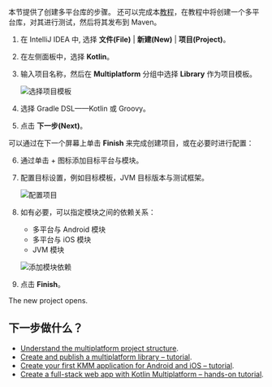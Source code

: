 [//]: # (title: 创建多平台库)

本节提供了创建多平台库的步骤。
还可以完成本[教程](multiplatform-library.md)，在教程中将创建一个多平台库，对其进行测试，然后将其发布到 Maven。

1. 在 IntelliJ IDEA 中, 选择 **文件(File)** \| **新建(New)** \| **项目(Project)**。
2. 在左侧面板中，选择 **Kotlin**。
3. 输入项目名称，然后在 **Multiplatform** 分组中选择 **Library** 作为项目模板。

    ![选择项目模板](mpp-project-1.png)

4. 选择 Gradle DSL——Kotlin 或 Groovy。
5. 点击 **下一步(Next)**。

可以通过在下一个屏幕上单击 **Finish** 来完成创建项目，或在必要时进行配置：

6. 通过单击 + 图标添加目标平台与模块。

7. 配置目标设置，例如目标模板，JVM 目标版本与测试框架。    

    ![配置项目](mpp-project-2.png)

8. 如有必要，可以指定模块之间的依赖关系：
   *   多平台与 Android 模块
   *   多平台与 iOS 模块
   *   JVM 模块
    
    ![添加模块依赖](mpp-project-3.png)

9. 点击 **Finish**。

The new project opens. 

## 下一步做什么？

* [Understand the multiplatform project structure](mpp-discover-project.md). 
* [Create and publish a multiplatform library – tutorial](multiplatform-library.md).
* [Create your first KMM application for Android and iOS – tutorial](kmm-create-first-app.md).
* [Create a full-stack web app with Kotlin Multiplatform – hands-on tutorial](https://play.kotlinlang.org/hands-on/Full%20Stack%20Web%20App%20with%20Kotlin%20Multiplatform/01_Introduction).
